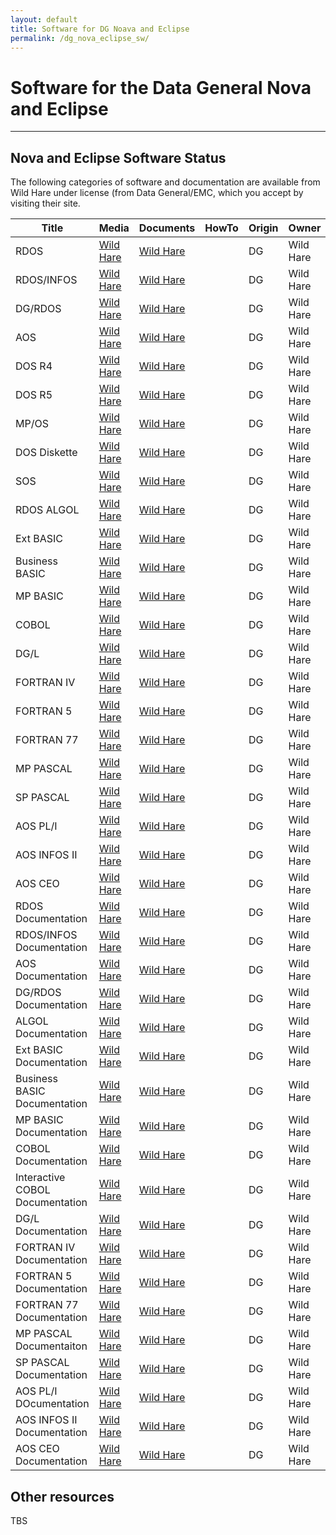 ```yaml
---
layout: default
title: Software for DG Noava and Eclipse
permalink: /dg_nova_eclipse_sw/
---
```


# Software for the Data General Nova and Eclipse

---

## Nova and Eclipse Software Status

The following categories of software and documentation are available from Wild Hare under license (from Data General/EMC, which you accept by visiting their site.


| Title                           | Media                                             | Documents                                         | HowTo | Origin | Owner     | Status                                      |
| ------------------------------- | ------------------------------------------------- | ------------------------------------------------- | ----- | ------ | --------- | ------------------------------------------- |
| RDOS                            | [Wild Hare](http://www.novasareforever.org/dgsw) | [Wild Hare](http://www.novasareforever.org/dgsw) |       | DG     | Wild Hare | [Hobby license](../dg_nova_eclipse_license) |
| RDOS/INFOS                      | [Wild Hare](http://www.novasareforever.org/dgsw) | [Wild Hare](http://www.novasareforever.org/dgsw) |       | DG     | Wild Hare | [Hobby license](../dg_nova_eclipse_license) |
| DG/RDOS                         | [Wild Hare](http://www.novasareforever.org/dgsw) | [Wild Hare](http://www.novasareforever.org/dgsw) |       | DG     | Wild Hare | [Hobby license](../dg_nova_eclipse_license) |
| AOS                             | [Wild Hare](http://www.novasareforever.org/dgsw) | [Wild Hare](http://www.novasareforever.org/dgsw) |       | DG     | Wild Hare | [Hobby license](../dg_nova_eclipse_license) |
| DOS R4                          | [Wild Hare](http://www.novasareforever.org/dgsw) | [Wild Hare](http://www.novasareforever.org/dgsw) |       | DG     | Wild Hare | [Hobby license](../dg_nova_eclipse_license) |
| DOS R5                          | [Wild Hare](http://www.novasareforever.org/dgsw) | [Wild Hare](http://www.novasareforever.org/dgsw) |       | DG     | Wild Hare | [Hobby license](../dg_nova_eclipse_license) |
| MP/OS                           | [Wild Hare](http://www.novasareforever.org/dgsw) | [Wild Hare](http://www.novasareforever.org/dgsw) |       | DG     | Wild Hare | [Hobby license](../dg_nova_eclipse_license) |
| DOS Diskette                    | [Wild Hare](http://www.novasareforever.org/dgsw) | [Wild Hare](http://www.novasareforever.org/dgsw) |       | DG     | Wild Hare | [Hobby license](../dg_nova_eclipse_license) |
| SOS                             | [Wild Hare](http://www.novasareforever.org/dgsw) | [Wild Hare](http://www.novasareforever.org/dgsw) |       | DG     | Wild Hare | [Hobby license](../dg_nova_eclipse_license) |
| RDOS ALGOL                      | [Wild Hare](http://www.novasareforever.org/dgsw) | [Wild Hare](http://www.novasareforever.org/dgsw) |       | DG     | Wild Hare | [Hobby license](../dg_nova_eclipse_license) |
| Ext BASIC                       | [Wild Hare](http://www.novasareforever.org/dgsw) | [Wild Hare](http://www.novasareforever.org/dgsw) |       | DG     | Wild Hare | [Hobby license](../dg_nova_eclipse_license) |
| Business BASIC                  | [Wild Hare](http://www.novasareforever.org/dgsw) | [Wild Hare](http://www.novasareforever.org/dgsw) |       | DG     | Wild Hare | [Hobby license](../dg_nova_eclipse_license) |
| MP BASIC                        | [Wild Hare](http://www.novasareforever.org/dgsw) | [Wild Hare](http://www.novasareforever.org/dgsw) |       | DG     | Wild Hare | [Hobby license](../dg_nova_eclipse_license) |
| COBOL                           | [Wild Hare](http://www.novasareforever.org/dgsw) | [Wild Hare](http://www.novasareforever.org/dgsw) |       | DG     | Wild Hare | [Hobby license](../dg_nova_eclipse_license) |
| DG/L                            | [Wild Hare](http://www.novasareforever.org/dgsw) | [Wild Hare](http://www.novasareforever.org/dgsw) |       | DG     | Wild Hare | [Hobby license](../dg_nova_eclipse_license) |
| FORTRAN IV                      | [Wild Hare](http://www.novasareforever.org/dgsw) | [Wild Hare](http://www.novasareforever.org/dgsw) |       | DG     | Wild Hare | [Hobby license](../dg_nova_eclipse_license) |
| FORTRAN 5                       | [Wild Hare](http://www.novasareforever.org/dgsw) | [Wild Hare](http://www.novasareforever.org/dgsw) |       | DG     | Wild Hare | [Hobby license](../dg_nova_eclipse_license) |
| FORTRAN 77                      | [Wild Hare](http://www.novasareforever.org/dgsw) | [Wild Hare](http://www.novasareforever.org/dgsw) |       | DG     | Wild Hare | [Hobby license](../dg_nova_eclipse_license) |
| MP PASCAL                       | [Wild Hare](http://www.novasareforever.org/dgsw) | [Wild Hare](http://www.novasareforever.org/dgsw) |       | DG     | Wild Hare | [Hobby license](../dg_nova_eclipse_license) |
| SP PASCAL                       | [Wild Hare](http://www.novasareforever.org/dgsw) | [Wild Hare](http://www.novasareforever.org/dgsw) |       | DG     | Wild Hare | [Hobby license](../dg_nova_eclipse_license) |
| AOS PL/I                        | [Wild Hare](http://www.novasareforever.org/dgsw) | [Wild Hare](http://www.novasareforever.org/dgsw) |       | DG     | Wild Hare | [Hobby license](../dg_nova_eclipse_license) |
| AOS INFOS II                    | [Wild Hare](http://www.novasareforever.org/dgsw) | [Wild Hare](http://www.novasareforever.org/dgsw) |       | DG     | Wild Hare | [Hobby license](../dg_nova_eclipse_license) |
| AOS CEO                         | [Wild Hare](http://www.novasareforever.org/dgsw) | [Wild Hare](http://www.novasareforever.org/dgsw) |       | DG     | Wild Hare | [Hobby license](../dg_nova_eclipse_license) |
| RDOS Documentation              | [Wild Hare](http://www.novasareforever.org/dgsw) | [Wild Hare](http://www.novasareforever.org/dgsw) |       | DG     | Wild Hare | [Hobby license](../dg_nova_eclipse_license) |
| RDOS/INFOS Documentation        | [Wild Hare](http://www.novasareforever.org/dgsw) | [Wild Hare](http://www.novasareforever.org/dgsw) |       | DG     | Wild Hare | [Hobby license](../dg_nova_eclipse_license) |
| AOS Documentation               | [Wild Hare](http://www.novasareforever.org/dgsw) | [Wild Hare](http://www.novasareforever.org/dgsw) |       | DG     | Wild Hare | [Hobby license](../dg_nova_eclipse_license) |
| DG/RDOS Documentation           | [Wild Hare](http://www.novasareforever.org/dgsw) | [Wild Hare](http://www.novasareforever.org/dgsw) |       | DG     | Wild Hare | [Hobby license](../dg_nova_eclipse_license) |
| ALGOL Documentation             | [Wild Hare](http://www.novasareforever.org/dgsw) | [Wild Hare](http://www.novasareforever.org/dgsw) |       | DG     | Wild Hare | [Hobby license](../dg_nova_eclipse_license) |
| Ext BASIC Documentation         | [Wild Hare](http://www.novasareforever.org/dgsw) | [Wild Hare](http://www.novasareforever.org/dgsw) |       | DG     | Wild Hare | [Hobby license](../dg_nova_eclipse_license) |
| Business BASIC Documentation    | [Wild Hare](http://www.novasareforever.org/dgsw) | [Wild Hare](http://www.novasareforever.org/dgsw) |       | DG     | Wild Hare | [Hobby license](../dg_nova_eclipse_license) |
| MP BASIC Documentation          | [Wild Hare](http://www.novasareforever.org/dgsw) | [Wild Hare](http://www.novasareforever.org/dgsw) |       | DG     | Wild Hare | [Hobby license](../dg_nova_eclipse_license) |
| COBOL Documentation             | [Wild Hare](http://www.novasareforever.org/dgsw) | [Wild Hare](http://www.novasareforever.org/dgsw) |       | DG     | Wild Hare | [Hobby license](../dg_nova_eclipse_license) |
| Interactive COBOL Documentation | [Wild Hare](http://www.novasareforever.org/dgsw) | [Wild Hare](http://www.novasareforever.org/dgsw) |       | DG     | Wild Hare | [Hobby license](../dg_nova_eclipse_license) |
| DG/L Documentation              | [Wild Hare](http://www.novasareforever.org/dgsw) | [Wild Hare](http://www.novasareforever.org/dgsw) |       | DG     | Wild Hare | [Hobby license](../dg_nova_eclipse_license) |
| FORTRAN IV Documentation        | [Wild Hare](http://www.novasareforever.org/dgsw) | [Wild Hare](http://www.novasareforever.org/dgsw) |       | DG     | Wild Hare | [Hobby license](../dg_nova_eclipse_license) |
| FORTRAN 5 Documentation         | [Wild Hare](http://www.novasareforever.org/dgsw) | [Wild Hare](http://www.novasareforever.org/dgsw) |       | DG     | Wild Hare | [Hobby license](../dg_nova_eclipse_license) |
| FORTRAN 77 Documentation        | [Wild Hare](http://www.novasareforever.org/dgsw) | [Wild Hare](http://www.novasareforever.org/dgsw) |       | DG     | Wild Hare | [Hobby license](../dg_nova_eclipse_license) |
| MP PASCAL Documentaiton         | [Wild Hare](http://www.novasareforever.org/dgsw) | [Wild Hare](http://www.novasareforever.org/dgsw) |       | DG     | Wild Hare | [Hobby license](../dg_nova_eclipse_license) |
| SP PASCAL Documentation         | [Wild Hare](http://www.novasareforever.org/dgsw) | [Wild Hare](http://www.novasareforever.org/dgsw) |       | DG     | Wild Hare | [Hobby license](../dg_nova_eclipse_license) |
| AOS PL/I DOcumentation          | [Wild Hare](http://www.novasareforever.org/dgsw) | [Wild Hare](http://www.novasareforever.org/dgsw) |       | DG     | Wild Hare | [Hobby license](../dg_nova_eclipse_license) |
| AOS INFOS II Documentation      | [Wild Hare](http://www.novasareforever.org/dgsw) | [Wild Hare](http://www.novasareforever.org/dgsw) |       | DG     | Wild Hare | [Hobby license](../dg_nova_eclipse_license) |
| AOS CEO Documentation           | [Wild Hare](http://www.novasareforever.org/dgsw) | [Wild Hare](http://www.novasareforever.org/dgsw) |       | DG     | Wild Hare | [Hobby license](../dg_nova_eclipse_license) |

## Other resources

TBS
